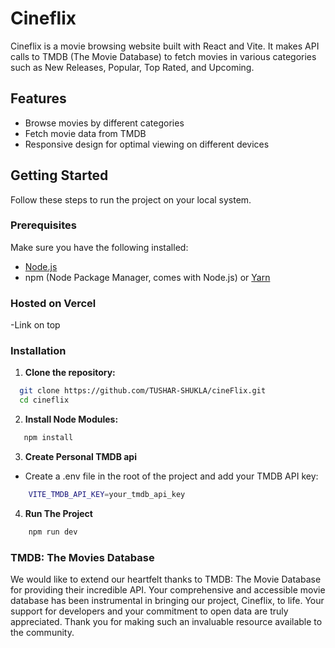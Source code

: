 # Cineflix

Cineflix is a movie browsing website built with React and Vite. It makes API calls to TMDB (The Movie Database) to fetch movies in various categories such as New Releases, Popular, Top Rated, and Upcoming.

## Features

- Browse movies by different categories
- Fetch movie data from TMDB
- Responsive design for optimal viewing on different devices

## Getting Started

Follow these steps to run the project on your local system.

### Prerequisites

Make sure you have the following installed:

- [Node.js](https://nodejs.org/)
- npm (Node Package Manager, comes with Node.js) or [Yarn](https://yarnpkg.com/)

### Hosted on Vercel
-Link on top

### Installation

1. **Clone the repository:**
 ```bash
   git clone https://github.com/TUSHAR-SHUKLA/cineFlix.git
   cd cineflix
  ```
2. **Install Node Modules:**
 ```bash
    npm install
 ```
3. **Create Personal TMDB api**
-    Create a .env file in the root of the project and add your TMDB API key:
```bash
    VITE_TMDB_API_KEY=your_tmdb_api_key
```
4. **Run The Project**
```bash
    npm run dev
```

### TMDB: The Movies Database
We would like to extend our heartfelt thanks to TMDB: The Movie Database for providing their incredible API. Your comprehensive and accessible movie database has been instrumental in bringing our project, Cineflix, to life. Your support for developers and your commitment to open data are truly appreciated. Thank you for making such an invaluable resource available to the community.



